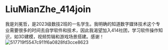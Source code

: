 # LiuMianZhe_414join
我是刘冕哲，是2023级数技2班的一名学生。我明确的知道数字媒体技术这个专业需要很多的时间去自学软件和技术，因此我渴望加入414社团，学习软件操作知识，如3D建模，视频剪辑和游戏场景搭建。感谢！
![517719f5547c911f6a0828fd3cce8623](https://github.com/LiuMianZhe-414join/LiuMianZhe_414join/assets/146422687/4cfd89d9-b733-4d22-82ae-944fb1b5d992)
